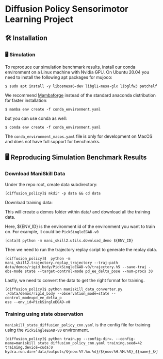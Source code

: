 # Diffusion Policy Sensorimotor Learning Project
## 🛠️ Installation
### 🖥️ Simulation
To reproduce our simulation benchmark results, install our conda environment on a Linux machine with Nvidia GPU. On Ubuntu 20.04 you need to install the following apt packages for mujoco:
```console
$ sudo apt install -y libosmesa6-dev libgl1-mesa-glx libglfw3 patchelf
```

We recommend [Mambaforge](https://github.com/conda-forge/miniforge#mambaforge) instead of the standard anaconda distribution for faster installation: 
```console
$ mamba env create -f conda_environment.yaml
```

but you can use conda as well: 
```console
$ conda env create -f conda_environment.yaml
```

The `conda_environment_macos.yaml` file is only for development on MacOS and does not have full support for benchmarks.
## 🖥️ Reproducing Simulation Benchmark Results 
### Download ManiSkill Data
Under the repo root, create data subdirectory:
```console
[diffusion_policy]$ mkdir -p data && cd data
```

Download training data:

This will create a demos folder within data/ and download all the training data.

Here, ${ENV_ID} is the environment id of the environment you want to train on. For example, it could be `PickSingleEGAD-v0`

```console
[data]$ python -m mani_skill2.utils.download_demo ${ENV_ID} 
```
Then we need to run the trajectory replay script to generate the replay data. 

```console
[diffusion_policy]$  python -m mani_skill2.trajectory.replay_trajectory --traj-path data/demos/rigid_body/PickSingleEGAD-v0/trajectory.h5 --save-traj -obs-mode state --target-control-mode pd_ee_delta_pose --num-procs 30
```
Lastly, we need to convert the data to get the right format for training.
```console
[diffusion_policy]$ python maniskill_data_converter.py ./data/demos/rigid_body --observation_mode=state --control_mode=pd_ee_delta_p
ose --env_id=PickSingleEGAD-v0
```
### Training using state observation
`maniskill_state_diffusion_policy_cnn.yaml` is the config file for training using the `PickSingleEGAD-v0` environment.
```console
[diffusion_policy]$ python train.py --config-dir=. --config-name=maniskill_state_diffusion_policy_cnn.yaml training.seed=42 training.device=cuda:0 hydra.run.dir='data/outputs/${now:%Y.%m.%d}/${now:%H.%M.%S}_${name}_${task_name}'
```
